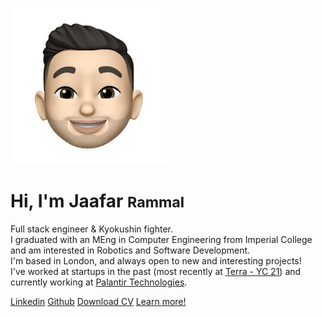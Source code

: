![logo](./logo192.png)

# Hi, I'm Jaafar <small>Rammal</small>

Full stack engineer & Kyokushin fighter.<br>
I graduated with an MEng in Computer Engineering from Imperial College and am interested in Robotics and Software Development.<br>
I'm based in London, and always open to new and interesting projects!<br>
I've worked at startups in the past (most recently at <u>[Terra - YC 21](https://tryterra.co)</u>) and currently working at <u>[Palantir Technologies](https://www.palantir.com/uk/)</u>.

[Linkedin](https://www.linkedin.com/in/jaafar-rammal-686aa4174/)
[Github](https://github.com/JaafarRammal)
[Download CV](https://www.jaafarrammal.com/assets/CV.pdf)
[Learn more!](pages/home.md)
